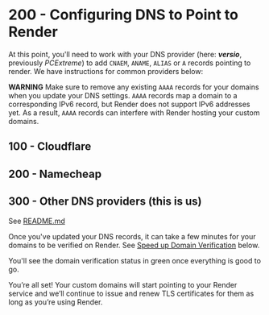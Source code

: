 # 200 - Configuring DNS to Point to Render

At this point, you'll need to work with your DNS provider (here: ***versio***, previously *PCExtreme*) to add ```CNAEM```, ```ANAME```, ```ALIAS``` or ```A``` records pointing to render. We have instructions for common providers below:

**WARNING** Make sure to remove any existing ```AAAA``` records for your domains when you update your DNS settings. ```AAAA``` records map a domain to a corresponding IPv6 record, but Render does not support IPv6 addresses yet. As a result, ```AAAA``` records can interfere with Render hosting your custom domains.

## 100 - Cloudflare

## 200 - Namecheap

## 300 - Other DNS providers (this is us)

See [README.md](./300/README.md)

Once you've updated your DNS records, it can take a few minutes for your domains to be verified on Render. See [Speed up Domain Verification](https://docs.render.com/custom-domains#speed-up-domain-verification) below.

You'll see the domain verification status in green once everything is good to go.

You’re all set! Your custom domains will start pointing to your Render service and we’ll continue to issue and renew TLS certificates for them as long as you’re using Render.
